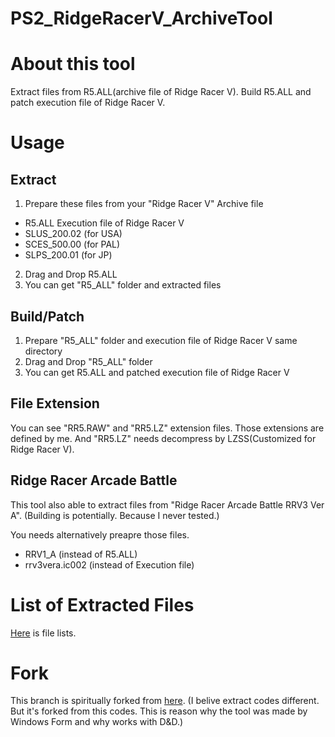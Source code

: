 # PS2_RidgeRacerV_ArchiveTool
# About this tool
Extract files from R5.ALL(archive file of Ridge Racer V).
Build R5.ALL and patch execution file of Ridge Racer V.

# Usage
## Extract
1. Prepare these files from your "Ridge Racer V"
Archive file
- R5.ALL
Execution file of Ridge Racer V
- SLUS_200.02 (for USA)
- SCES_500.00 (for PAL)
- SLPS_200.01 (for JP)

2. Drag and Drop R5.ALL
3. You can get "R5_ALL" folder and extracted files

## Build/Patch
1. Prepare "R5_ALL" folder and execution file of Ridge Racer V same directory
2. Drag and Drop "R5_ALL" folder
3. You can get R5.ALL and patched execution file of Ridge Racer V

## File Extension
You can see "RR5.RAW" and "RR5.LZ" extension files.
Those extensions are defined by me.
And "RR5.LZ" needs decompress by LZSS(Customized for Ridge Racer V).

## Ridge Racer Arcade Battle
This tool also able to extract files from "Ridge Racer Arcade Battle RRV3 Ver A". (Building is potentially. Because I never tested.)

You needs alternatively preapre those files.

- RRV1_A (instead of R5.ALL)
- rrv3vera.ic002 (instead of Execution file)

# List of Extracted Files

[Here](https://docs.google.com/spreadsheets/d/1OopA0uzVw_NvPVucjqgLwyCeDj1y3W70uaYVaoA1gnI/edit?usp=sharing) is file lists.

# Fork
This branch is spiritually forked from [here](https://github.com/udon01/other/tree/main/%E3%83%AA%E3%83%83%E3%82%B8%E3%83%AC%E3%83%BC%E3%82%B5%E3%83%BCV%E7%94%A8R5.ALL%E6%93%8D%E4%BD%9C%E3%83%84%E3%83%BC%E3%83%AB).
(I belive extract codes different. But it's forked from this codes. This is reason why the tool was made by Windows Form and why works with D&D.)
